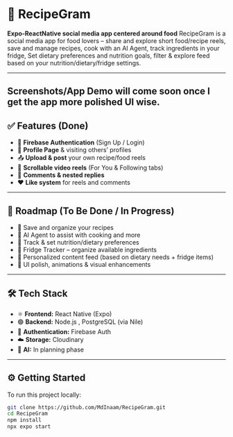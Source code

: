 # 📱 RecipeGram

**Expo-ReactNative social media app centered around food**
RecipeGram is a social media app for food lovers – share and explore short food/recipe reels, save and manage recipes, cook with an AI Agent, track ingredients in your fridge, Set dietary preferences and nutrition goals, filter & explore feed based on your nutrition/dietary/fridge settings.

---

## Screenshots/App Demo will come soon once I get the app more polished UI wise.

## ✅ Features (Done)

- 🔐 **Firebase Authentication** (Sign Up / Login)
- 👤 **Profile Page** & visiting others’ profiles
- 📤 **Upload & post** your own recipe/food reels
- 🔁 **Scrollable video reels** (For You & Following tabs)
- 💬 **Comments & nested replies**
- ❤️ **Like system** for reels and comments

---

## 🚧 Roadmap (To Be Done / In Progress)

- 📑 Save and organize your recipes
- 🤖 AI Agent to assist with cooking and more
- 🥗 Track & set nutrition/dietary preferences
- 🧊 Fridge Tracker – organize available ingredients
- 🎯 Personalized content feed (based on dietary needs + fridge items)
- 🎨 UI polish, animations & visual enhancements

---

## 🛠️ Tech Stack

- ⚛️ **Frontend:** React Native (Expo)
- 🟢 **Backend:** Node.js , PostgreSQL (via Nile)
- 🔐 **Authentication:** Firebase Auth
- ☁️ **Storage:** Cloudinary
- 🧠 **AI:** In planning phase

---

## ⚙️ Getting Started

To run this project locally:

```bash
git clone https://github.com/MdInaam/RecipeGram.git
cd RecipeGram
npm install
npx expo start
```
